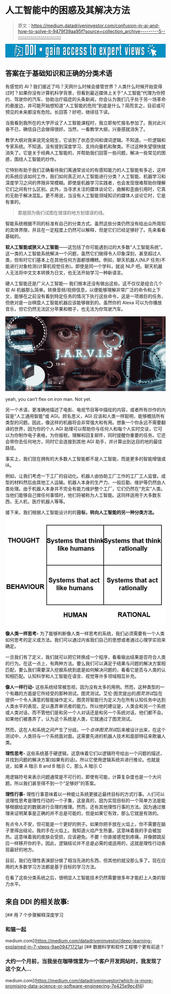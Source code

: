 # 人工智能中的困惑及其解决方法

> 原文：<https://medium.datadriveninvestor.com/confusion-in-ai-and-how-to-solve-it-9479f39aa95f?source=collection_archive---------5----------------------->

[![](img/1e7bec8becfff8256dd1dbcd356172a8.png)](http://www.track.datadriveninvestor.com/1B9E)

## 答案在于基础知识和正确的分类术语

有感觉的 AI？我们接近了吗？天网什么时候会接管世界？人类什么时候开始变得过时？如果你没有计算机科学背景，但看到最近媒体上关于“人工智能”代理为你预约、驾驶你的汽车、协助治疗癌症的头条新闻，你会认为我们几乎处于另一场革命的悬崖边，并可能开始想知道“人工智能的危险”到底是什么？简而言之，目前或可预见的未来都没有危险。长回答？好吧，继续往下读。

当我看到我所在的大学开设了人工智能课程时，我立即匆忙报名参加了。我对此兴奋不已，确信自己会做得很好。当然，一看教学大纲，兴奋感就消失了。

教学大纲对我来说完全陌生，它谈到了状态空间和谓词逻辑。不知道。一阶逻辑和专家系统。不知道。没有提到深度学习、支持向量机和聚类。不过这种失望很快就消失了。它是关于经典人工智能的，并帮助我们回答一些问题，解决一些常见的困惑，围绕人工智能的炒作。

它特别有助于我们正确看待我们离通常谈论的有感知能力的人工智能有多近，这样的系统应该如何工作，我们如何真正对人工智能进行分类？人工智能、机器学习和深度学习之间的界限非常模糊。即使是机器学习实践者，也会发现很难帮助你理解它们之间有什么区别。此外，当寻求关注的媒体谈论它，曲解和歪曲引用时，它真的无助于解决混乱。更不用说，当没有人工智能领域知识的媒体人谈论它时，它是有害的。

> 那是因为我们试图在错误的地方划错误的线。

智能系统根据不同的标准有自己的分类方式。虽然这些分类仍然没有给出众所周知的具体界限，并且在一定程度上仍然可以解释，但是它们已经足够好了。先来看看基础的。

**软人工智能或狭义人工智能**——这包括了你可能遇到过的大多数“人工智能系统”。这一类的人工智能系统解决一个问题，虽然它们做得令人印象深刻，甚至超过人类，但有时它们基本上在其他任何方面都很糟糕。例如，聊天机器人(NLP 任务)不能进行对象检测(计算机视觉任务)。即使是同一个学科，就说 NLP 吧。聊天机器人无法将中文文本转换为日文，也无法开始学习一种新语言。

硬人工智能还是广义人工智能— 我们根本还没有做出这些。这不仅仅是组合几个软 AI 机器那么简单。转换音频/视频信息，以便能够理解非常广泛的命令和上下文，能够在之前没有看到特定任务的情况下执行这些命令，这是一项艰巨的任务，但绝对是一台棋盘人工智能机器应该能够做到的。虽然你的 Alexa 可以为你播放音乐，但它仍然无法区分苹果和橙子，也无法为你驾驶汽车。

![](img/3bd702a3d4a0dd55f82ad2b66dbce08a.png)

yeah, you can’t flex on iron man. Not yet.

另一个术语，更准确地描述了电影、电视节目等中描绘的内容，或者所有炒作的内容是“人工通用智能”或 AGI。顾名思义，AGI 应该和人类一样聪明，能够概括所有类型的问题。因此，像这样的机器将会非常强大和有用。想象一个你永远不需要翻译的世界，因为你的个人 AGI 助理可以帮助你与任何人和每个人实时交谈，它可以为你制作电子表格，为你报税，理解和回复邮件，同时提醒你重要的任务。它还会带你去任何地方，同时它会连接到其他 AGI 助手，并计算出到达目的地的最佳路径。

事实上，我们现在拥有的大多数人工智能都不是人工智能，而是更多的智能增强或 IA。

例如，让我们考虑一下工厂的自动化。机器人由协助工厂工作的工厂工人监督。成型的材料然后由其他工人运输。机器人本身的生产力、一般后勤、维护等仍然由人类处理。由于机器人本身并不完全有能力维护整个工厂，它们仍然在“充实”人类。当他们能够自己做任何事情时，他们将被称为人工智能。这同样适用于大多数东西，无人机，医疗机器人等等。

接下来，我们根据人工智能设计的的**目标，转向人工智能的另一种分类方法。**

![](img/7b1d9fea672e906c5bc42ad64511282a.png)

**像人类一样思考-** 为了能够判断像人类一样思考的系统，我们必须需要有一个人类如何思考的定义或方法。我们可以通过内省我们自己的思想或者通过心理学实验来确定。

一旦我们有了定义，我们就可以把它转换成一个程序，看看输出结果是否符合人类的行为。在这一点上，有两种方法。要么我们可以满足于结果与问题的解决方案相匹配，要么我们需要深入挖掘系统到底是如何解决问题的，看看它是否与人类的认知相匹配。认知科学和人工智能在语言、视觉等许多领域相互补充。

**像人一样行动-** 这些系统经常被忽视，因为没有太多的用例。然而，这种类型的一个有趣的方面是它所经受的那种测试。图灵测试。艾伦·图灵提出的*图灵测试*旨在提供一个令人满意的智能操作定义。图灵将智能行为定义为在所有认知任务中达到人类水平的表现，足以愚弄审讯者的能力。所以他的建议是，人类会和另一个系统或人类对话，而不管他们是和另一个人对话还是和另一个系统对话，他们都不会。如果他们被愚弄了，认为这个系统是人类，它就通过了图灵测试。

然而，这在人和系统之间产生了分歧。一个*总体图灵测试*后来被设计出来，在这个测试中，人类将与一个系统面对面。这需要先进的机器人技术和面部特征来欺骗人类。

**理性思考-** 这些系统基于硬逻辑，这意味着它们以逻辑符号给出一个问题的描述，并找到问题的解决方案(如果有的话)。所以它使用逻辑系统并进行推论。也就是说，如果 A 暗示 B and B 暗示 C，那么 A 暗示 C

用逻辑符号来表示问题通常是不可行的，即使有可能，计算复杂度也是一个大问题。所以我们甚至得不到一个“足够好”的答案。

**理性行事-** 理性行事意味着以一种能让系统更接近最终目标的方式行事。人们可以说理性思考是理性行动的一个子集，这是真的，因为实现目标的一个简单方法是能够根据给定的数据进行合理的推理。然而，还有其他理性行事的方法。因为通过推理来证明某事是正确的并不总是可能的，但是如果它有效，那么它就是有效的。

有点令人不安，但可能是一个更好的例子。如果你把手放在火焰上，你不需要在脑子里得出结论。我的手在火焰上。我知道火焰产生热量。这意味着我的手会被加热。这意味着我的皮肤会受损，应该避免。不要！你直接感觉到疼痛，并像膝跳反应一样移开你的手。因此，逻辑结论并不总是必需的或适用的，这就是理性行动表现最好的地方。

目前，我们在理性表演部分做了相当先进的东西，但其他的就没那么多了。现在应用的大多数学习方法都是基于目标的学习方法。

在看了这些分类系统之后，很明显人工智能技术仍然需要很多年才能赶上人类的智力水平。

## 来自 DDI 的相关故事:

[](https://medium.com/datadriveninvestor/deep-learning-explained-in-7-steps-9ae09471721a) [## 用 7 个步骤解释深度学习

### 和猫一起

medium.com](https://medium.com/datadriveninvestor/deep-learning-explained-in-7-steps-9ae09471721a) [](https://medium.com/datadriveninvestor/which-is-more-promising-data-science-or-software-engineering-7e425e9ec4f4) [## 数据科学和软件工程哪个更有前途？

### 大约一个月前，当我坐在咖啡馆里为一个客户开发网站时，我发现了这个女人…

medium.com](https://medium.com/datadriveninvestor/which-is-more-promising-data-science-or-software-engineering-7e425e9ec4f4)